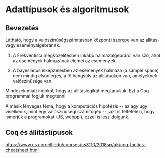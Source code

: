 # Adattípusok és algoritmusok

## Bevezetés

Látható, hogy a valószínűségszámításban központi szerepe van az állítás- vagy eseményalgebrának. 

1. A Frekventista megközelítésben inkább halmazalgebráról van szó, ahol az események halmazának elemei az események. 

2. A bayesiánus elképzelésben az események halmaza (a sample space) nem mindig elsődleges, a fő hangsúly az állításokon van, amelyeknek valószínűsége van. 

Mindezek miatt indokol, hogy az állításlogikát megtanuljuk. Ezt a Coq programmal fogjuk megtenni. 

A másik lényeges téma, hogy a komputációs hipotézis -- az agy úgy viselkedik, mint egy valószínűségi számítógép --, azt is feltételezi, hogy ismerjük a programokat (JS, webppl), ezzel is lesz dolgunk.

## Coq és állítástípusok

https://www.cs.cornell.edu/courses/cs3110/2018sp/a5/coq-tactics-cheatsheet.html

